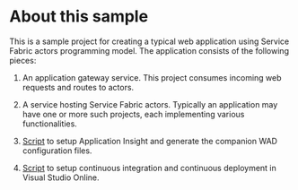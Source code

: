 # About this sample

This is a sample project for creating a typical web application using Service Fabric actors programming model. The application consists of the following pieces:

1. An application gateway service. This project consumes incoming web requests and routes to actors. 

2. A service hosting Service Fabric actors. Typically an application may have one or more such projects, each implementing various functionalities.

3. [Script](https://github.com/xinyanmsft/SFStartWebActor/blob/master/Tools/Setup_AppInsights.ps1) to setup Application Insight and generate the companion 
WAD configuration files.

4. [Script](https://github.com/xinyanmsft/SFStartWebActor/blob/master/Tools/Setup_CI_CD_VSO.ps1) to setup continuous integration and continuous deployment in 
Visual Studio Online.






